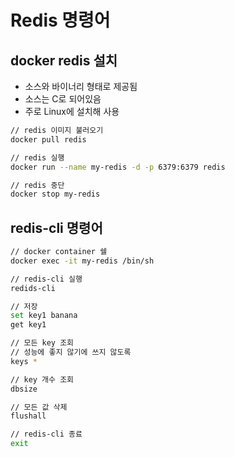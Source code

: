 # Redis 명령어


## docker redis 설치
- 소스와 바이너리 형태로 제공됨
- 소스는 C로 되어있음
- 주로 Linux에 설치해 사용

```sh
// redis 이미지 불러오기
docker pull redis

// redis 실행
docker run --name my-redis -d -p 6379:6379 redis

// redis 중단
docker stop my-redis
```

## redis-cli 명령어
```sh
// docker container 쉘 
docker exec -it my-redis /bin/sh

// redis-cli 실행
redids-cli

// 저장
set key1 banana
get key1

// 모든 key 조회
// 성능에 좋지 않기에 쓰지 않도록
keys *

// key 개수 조회
dbsize

// 모든 값 삭제
flushall

// redis-cli 종료
exit
```